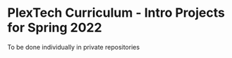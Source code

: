 # PlexTech Curriculum - Intro Projects for Spring 2022
To be done individually in private repositories
